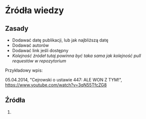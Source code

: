 # Źródła wiedzy
## Zasady
- Dodawać datę publikacji, lub jak najbliższą datę
- Dodawać autorów
- Dodawać link jeśli dostępny
- *Kolejność źródeł tutaj powinna być taka sama jak kolejność pull requestów w repozytorium*

Przykładowy wpis:

05.04.2014, "Cejrowski o ustawie 447: ALE WON Z TYM!", https://www.youtube.com/watch?v=3qN55TfcZG8
## Źródła
1. 